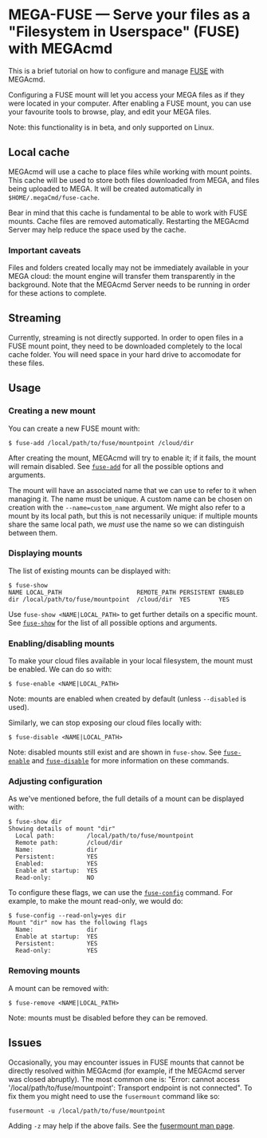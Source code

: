 # MEGA-FUSE — Serve your files as a "Filesystem in Userspace" (FUSE) with MEGAcmd
This is a brief tutorial on how to configure and manage [FUSE](https://en.wikipedia.org/wiki/Filesystem_in_Userspace) with MEGAcmd.

Configuring a FUSE mount will let you access your MEGA files as if they were located in your computer. After enabling a FUSE mount, you can use your favourite tools to browse, play, and edit your MEGA files.

Note: this functionality is in beta, and only supported on Linux.

## Local cache
MEGAcmd will use a cache to place files while working with mount points. This cache will be used to store both files downloaded from MEGA, and files being uploaded to MEGA. It will be created automatically in `$HOME/.megaCmd/fuse-cache`.

Bear in mind that this cache is fundamental to be able to work with FUSE mounts. Cache files are removed automatically. Restarting the MEGAcmd Server may help reduce the space used by the cache.

### Important caveats
Files and folders created locally may not be immediately available in your MEGA cloud: the mount engine will transfer them transparently in the background. Note that the MEGAcmd Server needs to be running in order for these actions to complete.

## Streaming
Currently, streaming is not directly supported. In order to open files in a FUSE mount point, they need to be downloaded completely to the local cache folder. You will need space in your hard drive to accomodate for these files.

## Usage
### Creating a new mount
You can create a new FUSE mount with:
```
$ fuse-add /local/path/to/fuse/mountpoint /cloud/dir
```

After creating the mount, MEGAcmd will try to enable it; if it fails, the mount will remain disabled. See [`fuse-add`](commands/fuse-add.md) for all the possible options and arguments.

The mount will have an associated name that we can use to refer to it when managing it. The name must be unique. A custom name can be chosen on creation with the `--name=custom_name` argument. We might also refer to a mount by its local path, but this is not necessarily unique: if multiple mounts share the same local path, we *must* use the name so we can distinguish between them.

### Displaying mounts
The list of existing mounts can be displayed with:
```
$ fuse-show
NAME LOCAL_PATH                     REMOTE_PATH PERSISTENT ENABLED
dir /local/path/to/fuse/mountpoint  /cloud/dir  YES        YES
```

Use `fuse-show <NAME|LOCAL_PATH>` to get further details on a specific mount. See [`fuse-show`](commands/fuse-show.md) for the list of all possible options and arguments.

### Enabling/disabling mounts
To make your cloud files available in your local filesystem, the mount must be enabled. We can do so with:
```
$ fuse-enable <NAME|LOCAL_PATH>
```

Note: mounts are enabled when created by default (unless `--disabled` is used).

Similarly, we can stop exposing our cloud files locally with:
```
$ fuse-disable <NAME|LOCAL_PATH>
```

Note: disabled mounts still exist and are shown in `fuse-show`. See [`fuse-enable`](commands/fuse-enable.md) and [`fuse-disable`](commands/fuse-disable.md) for more information on these commands.

### Adjusting configuration
As we've mentioned before, the full details of a mount can be displayed with:
```
$ fuse-show dir
Showing details of mount "dir"
  Local path:         /local/path/to/fuse/mountpoint
  Remote path:        /cloud/dir
  Name:               dir
  Persistent:         YES
  Enabled:            YES
  Enable at startup:  YES
  Read-only:          NO
```

To configure these flags, we can use the [`fuse-config`](commands/fuse-config.md) command. For example, to make the mount read-only, we would do:
```
$ fuse-config --read-only=yes dir
Mount "dir" now has the following flags
  Name:               dir
  Enable at startup:  YES
  Persistent:         YES
  Read-only:          YES
```

### Removing mounts
A mount can be removed with:
```
$ fuse-remove <NAME|LOCAL_PATH>
```
Note: mounts must be disabled before they can be removed.

## Issues
Occasionally, you may encounter issues in FUSE mounts that cannot be directly resolved within MEGAcmd (for example, if the MEGAcmd server was closed abruptly). The most common one is: "Error: cannot access '/local/path/to/fuse/mountpoint': Transport endpoint is not connected". To fix them you might need to use the `fusermount` command like so:
```
fusermount -u /local/path/to/fuse/mountpoint
```

Adding `-z` may help if the above fails. See the [fusermount man page](https://www.man7.org/linux/man-pages/man1/fusermount3.1.html).
